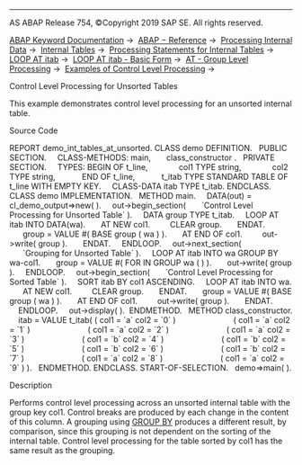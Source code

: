   

* * *

AS ABAP Release 754, ©Copyright 2019 SAP SE. All rights reserved.

[ABAP Keyword Documentation](javascript:call_link\('abenabap.htm'\)) →  [ABAP − Reference](javascript:call_link\('abenabap_reference.htm'\)) →  [Processing Internal Data](javascript:call_link\('abenabap_data_working.htm'\)) →  [Internal Tables](javascript:call_link\('abenitab.htm'\)) →  [Processing Statements for Internal Tables](javascript:call_link\('abentable_processing_statements.htm'\)) →  [LOOP AT itab](javascript:call_link\('abaploop_at_itab_variants.htm'\)) →  [LOOP AT itab - Basic Form](javascript:call_link\('abaploop_at_itab.htm'\)) →  [AT - Group Level Processing](javascript:call_link\('abapat_itab.htm'\)) →  [Examples of Control Level Processing](javascript:call_link\('abenat_itab_abexas.htm'\)) → 

Control Level Processing for Unsorted Tables

This example demonstrates control level processing for an unsorted internal table.

Source Code

REPORT demo\_int\_tables\_at\_unsorted.
CLASS demo DEFINITION.
  PUBLIC SECTION.
    CLASS-METHODS: main,
      class\_constructor .
  PRIVATE SECTION.
    TYPES: BEGIN OF t\_line,
             col1 TYPE string,
             col2 TYPE string,
           END OF t\_line,
           t\_itab TYPE STANDARD TABLE OF t\_line WITH EMPTY KEY.
    CLASS-DATA itab TYPE t\_itab.
ENDCLASS.
CLASS demo IMPLEMENTATION.
  METHOD main.
    DATA(out) = cl\_demo\_output=>new( ).
    out->begin\_section(
      \`Control Level Processing for Unsorted Table\` ).
    DATA group TYPE t\_itab.
    LOOP AT itab INTO DATA(wa).
      AT NEW col1.
        CLEAR group.
      ENDAT.
      group = VALUE #( BASE group ( wa ) ).
      AT END OF col1.
        out->write( group ).
      ENDAT.
    ENDLOOP.
    out->next\_section(
      \`Grouping for Unsorted Table\` ).
    LOOP AT itab INTO wa GROUP BY wa-col1.
      group = VALUE #( FOR <wa> IN GROUP wa ( <wa> ) ).
      out->write( group ).
    ENDLOOP.
    out->begin\_section(
      \`Control Level Processing for Sorted Table\` ).
    SORT itab BY col1 ASCENDING.
    LOOP AT itab INTO wa.
      AT NEW col1.
        CLEAR group.
      ENDAT.
      group = VALUE #( BASE group ( wa ) ).
      AT END OF col1.
        out->write( group ).
      ENDAT.
    ENDLOOP.
    out->display( ).  ENDMETHOD.
  METHOD class\_constructor.
    itab = VALUE t\_itab( ( col1 = \`a\` col2 = \`0\` )
                         ( col1 = \`a\` col2 = \`1\` )
                         ( col1 = \`a\` col2 = \`2\` )
                         ( col1 = \`a\` col2 = \`3\` )
                         ( col1 = \`b\` col2 = \`4\` )
                         ( col1 = \`b\` col2 = \`5\` )
                         ( col1 = \`b\` col2 = \`6\` )
                         ( col1 = \`b\` col2 = \`7\` )
                         ( col1 = \`a\` col2 = \`8\` )
                         ( col1 = \`a\` col2 = \`9\` ) ).
  ENDMETHOD.
ENDCLASS.
START-OF-SELECTION.
  demo=>main( ).

Description

Performs control level processing across an unsorted internal table with the group key col1. Control breaks are produced by each change in the content of this column. A grouping using [GROUP BY](javascript:call_link\('abaploop_at_itab_group_by.htm'\)) produces a different result, by comparison, since this grouping is not dependent on the sorting of the internal table. Control level processing for the table sorted by col1 has the same result as the grouping.